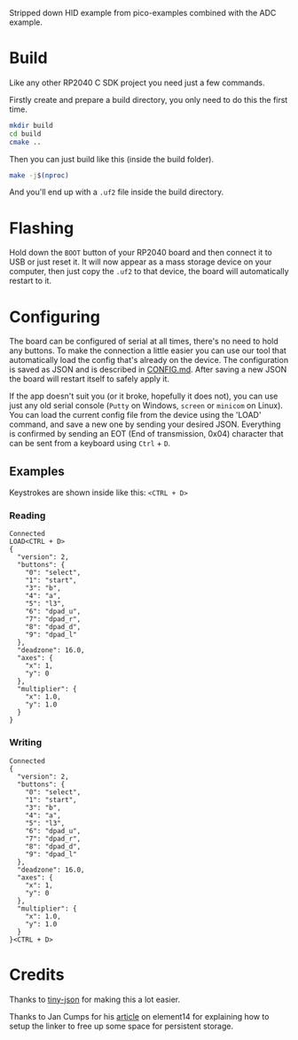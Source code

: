 Stripped down HID example from pico-examples combined with the ADC example.

# Build
Like any other RP2040 C SDK project you need just a few commands.

Firstly create and prepare a build directory, you only need to do this the first time.
```bash
mkdir build
cd build
cmake ..
```

Then you can just build like this (inside the build folder).
```bash
make -j$(nproc)
```

And you'll end up with a `.uf2` file inside the build directory.

# Flashing
Hold down the `BOOT` button of your RP2040 board and then connect it to USB or just reset it.
It will now appear as a mass storage device on your computer, then just copy the `.uf2` to that device, the board will automatically restart to it.

# Configuring
The board can be configured of serial at all times, there's no need to hold any buttons. To make the connection a little easier you can use our tool
that automatically load the config that's already on the device. The configuration is saved as JSON and is described in [CONFIG.md](/firmware/CONFIG.md).
After saving a new JSON the board will restart itself to safely apply it.

If the app doesn't suit you (or it broke, hopefully it does not), you can use just any old serial console (`Putty` on Windows, `screen` or `minicom` on Linux).
You can load the current config file from the device using the 'LOAD' command, and save a new one by sending your desired JSON.
Everything is confirmed by sending an EOT (End of transmission, 0x04) character that can be sent from a keyboard using `Ctrl` + `D`.

## Examples
Keystrokes are shown inside like this: `<CTRL + D>`
### Reading
```
Connected
LOAD<CTRL + D>
{
  "version": 2,
  "buttons": {
    "0": "select",
    "1": "start",
    "3": "b",
    "4": "a",
    "5": "l3",
    "6": "dpad_u",
    "7": "dpad_r",
    "8": "dpad_d",
    "9": "dpad_l"
  },
  "deadzone": 16.0,
  "axes": {
    "x": 1,
    "y": 0
  },
  "multiplier": {
    "x": 1.0,
    "y": 1.0
  }
}
```
### Writing
```
Connected
{
  "version": 2,
  "buttons": {
    "0": "select",
    "1": "start",
    "3": "b",
    "4": "a",
    "5": "l3",
    "6": "dpad_u",
    "7": "dpad_r",
    "8": "dpad_d",
    "9": "dpad_l"
  },
  "deadzone": 16.0,
  "axes": {
    "x": 1,
    "y": 0
  },
  "multiplier": {
    "x": 1.0,
    "y": 1.0
  }
}<CTRL + D>
```

# Credits
Thanks to [tiny-json](https://github.com/rafagafe/tiny-json) for making this a lot easier.

Thanks to Jan Cumps for his [article](https://community.element14.com/products/raspberry-pi/b/blog/posts/raspberry-pico-c-sdk-reserve-a-flash-memory-block-for-persistent-storage)
on element14 for explaining how to setup the linker to free up some space for persistent storage.
